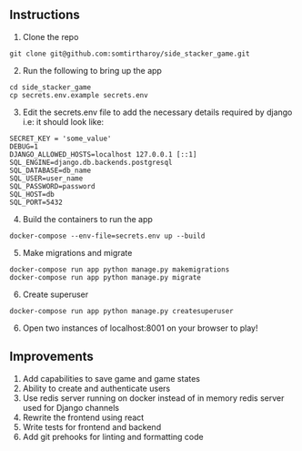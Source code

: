 
## Instructions

1.  Clone the repo

```
git clone git@github.com:somtirtharoy/side_stacker_game.git 
```

2. Run the following to bring up the app

```
cd side_stacker_game
cp secrets.env.example secrets.env
```

3. Edit the secrets.env file to add the necessary details required by django i.e: it should look like:
```
SECRET_KEY = 'some_value'
DEBUG=1
DJANGO_ALLOWED_HOSTS=localhost 127.0.0.1 [::1]
SQL_ENGINE=django.db.backends.postgresql
SQL_DATABASE=db_name
SQL_USER=user_name
SQL_PASSWORD=password
SQL_HOST=db
SQL_PORT=5432
```

4. Build the containers to run the app
```
docker-compose --env-file=secrets.env up --build
```

5. Make migrations and migrate
```
docker-compose run app python manage.py makemigrations
docker-compose run app python manage.py migrate
```

6. Create superuser
```
docker-compose run app python manage.py createsuperuser
```

6. Open two instances of localhost:8001 on your browser to play!


## Improvements
1. Add capabilities to save game and game states
2. Ability to create and authenticate users
3. Use redis server running on docker instead of in memory redis server used for Django channels
4. Rewrite the frontend using react
5. Write tests for frontend and backend
6. Add git prehooks for linting and formatting code